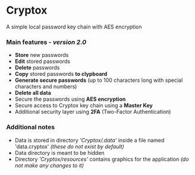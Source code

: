 # Cryptox
A simple local password key chain with AES encryption

### Main features - *version 2.0*
- **Store** new passwords
- **Edit** stored passwords
- **Delete** passwords
- **Copy** stored passwords **to clypboard**
- **Generate secure passwords** (up to 100 characters long with special characters and numbers)
- **Delete all data**
- Secure the passwords using **AES encryption**
- Secure access to Cryptox key chain using a **Master Key**
- Additional security layer using **2FA** (Two-Factor Authentication)

### Additional notes
* Data is stored in directory *'Cryptox/.data'* inside a file named 'data.cryptox' *(these do not exist by default)*
* Data directory is meant to be hidden
* Directory *'Cryptox/resources'* contains graphics for the application *(do not make any changes to it)*
